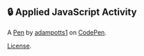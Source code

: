  🔒 Applied JavaScript Activity
------------------------------


A [Pen](https://codepen.io/adampotts1/pen/KKBgbRV) by [adampotts1](https://codepen.io/adampotts1) on [CodePen](https://codepen.io).

[License](https://codepen.io/license/pen/KKBgbRV).